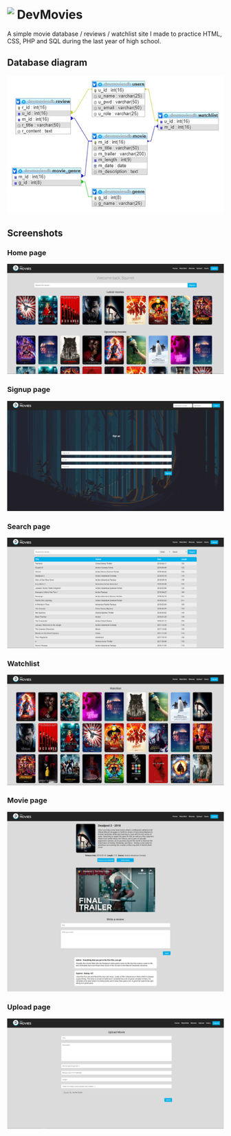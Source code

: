 #  <img align="top" height=40 src="resources/logo.ico"/> DevMovies

<p>A simple movie database / reviews / watchlist site I made to practice HTML, CSS, PHP and SQL during the last year of high school.</p>



## Database diagram 
<img src="readme images/sqltable.jpg"/>

## Screenshots
### Home page
<img src="readme images/Home.jpg"/>

### Signup page
<img src="readme images/Singup.jpg"/>

### Search page
<img src="readme images/Search.jpg"/>

### Watchlist
<img src="readme images/Watchlist.jpg"/>

### Movie page
<img src="readme images/Movie.jpg"/>

### Upload page
<img src="readme images/Upload.jpg"/>

